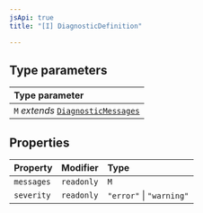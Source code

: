 ```yaml
---
jsApi: true
title: "[I] DiagnosticDefinition"

---
```

## Type parameters

| Type parameter |
| :------ |
| `M` *extends* [`DiagnosticMessages`](DiagnosticMessages.md) |

## Properties

| Property | Modifier | Type |
| :------ | :------ | :------ |
| `messages` | `readonly` | `M` |
| `severity` | `readonly` | `"error"` \| `"warning"` |
